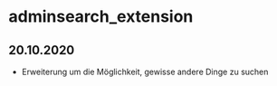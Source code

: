 # adminsearch_extension
## 20.10.2020
- Erweiterung um die Möglichkeit, gewisse andere Dinge zu suchen

